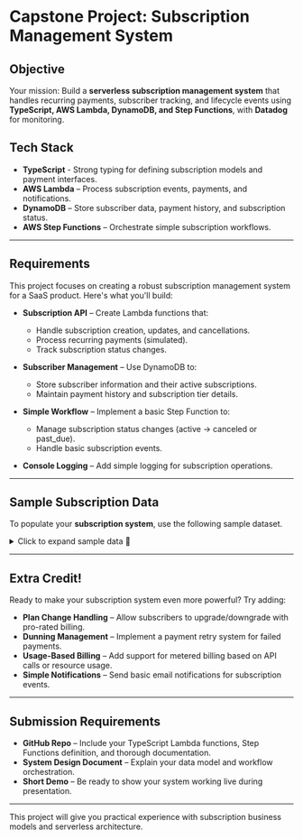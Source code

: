 # Capstone Project: Subscription Management System

## Objective  
Your mission: Build a **serverless subscription management system** that handles recurring payments, subscriber tracking, and lifecycle events using **TypeScript, AWS Lambda, DynamoDB, and Step Functions**, with **Datadog** for monitoring.

## Tech Stack  
- **TypeScript** - Strong typing for defining subscription models and payment interfaces.  
- **AWS Lambda** – Process subscription events, payments, and notifications.  
- **DynamoDB** – Store subscriber data, payment history, and subscription status.  
- **AWS Step Functions** – Orchestrate simple subscription workflows.

---

## Requirements  
This project focuses on creating a robust subscription management system for a SaaS product. Here's what you'll build:  

- **Subscription API** – Create Lambda functions that:  
  - Handle subscription creation, updates, and cancellations.
  - Process recurring payments (simulated).
  - Track subscription status changes.

- **Subscriber Management** – Use DynamoDB to:  
  - Store subscriber information and their active subscriptions.
  - Maintain payment history and subscription tier details.

- **Simple Workflow** – Implement a basic Step Function to:
  - Manage subscription status changes (active → canceled or past_due).
  - Handle basic subscription events.

- **Console Logging** – Add simple logging for subscription operations.

---

## Sample Subscription Data  
To populate your **subscription system**, use the following sample dataset.

<details>
  <summary>Click to expand sample data 📂 </summary>

  ```json
  [
    {
      "subscriber_id": "sub_001",
      "email": "john.doe@example.com",
      "plan_tier": "premium",
      "price": 19.99,
      "billing_cycle": "monthly",
      "start_date": "2024-02-01T00:00:00Z",
      "next_billing_date": "2024-04-01T00:00:00Z",
      "status": "active",
      "payment_method": {
        "type": "credit_card",
        "last_four": "4242",
        "expiry": "01/2026"
      },
      "payment_history": [
        {
          "transaction_id": "tx_12345",
          "amount": 19.99,
          "status": "succeeded",
          "date": "2024-02-01T10:30:00Z"
        },
        {
          "transaction_id": "tx_12346",
          "amount": 19.99,
          "status": "succeeded",
          "date": "2024-03-01T10:32:15Z"
        }
      ]
    },
    {
      "subscriber_id": "sub_002",
      "email": "jane.smith@example.com",
      "plan_tier": "basic",
      "price": 9.99,
      "billing_cycle": "monthly",
      "start_date": "2024-01-15T00:00:00Z",
      "next_billing_date": "2024-04-15T00:00:00Z",
      "status": "active",
      "payment_method": {
        "type": "paypal",
        "email": "jane.smith@example.com"
      },
      "payment_history": [
        {
          "transaction_id": "tx_12347",
          "amount": 9.99,
          "status": "succeeded",
          "date": "2024-01-15T14:22:10Z"
        },
        {
          "transaction_id": "tx_12348",
          "amount": 9.99,
          "status": "succeeded",
          "date": "2024-02-15T14:25:30Z"
        },
        {
          "transaction_id": "tx_12349",
          "amount": 9.99,
          "status": "succeeded",
          "date": "2024-03-15T14:20:45Z"
        }
      ]
    },
    {
      "subscriber_id": "sub_003",
      "email": "alex.wilson@example.com",
      "plan_tier": "premium",
      "price": 19.99,
      "billing_cycle": "monthly",
      "start_date": "2024-02-20T00:00:00Z",
      "next_billing_date": "2024-03-20T00:00:00Z",
      "status": "past_due",
      "payment_method": {
        "type": "credit_card",
        "last_four": "5678",
        "expiry": "11/2024"
      },
      "payment_history": [
        {
          "transaction_id": "tx_12350",
          "amount": 19.99,
          "status": "succeeded",
          "date": "2024-02-20T09:15:22Z"
        },
        {
          "transaction_id": "tx_12351",
          "amount": 19.99,
          "status": "failed",
          "date": "2024-03-20T09:18:37Z",
          "failure_reason": "insufficient_funds"
        }
      ]
    }
  ]
  ```
</details>

---

## Extra Credit!   
Ready to make your subscription system even more powerful? Try adding:  

- **Plan Change Handling** – Allow subscribers to upgrade/downgrade with pro-rated billing.
- **Dunning Management** – Implement a payment retry system for failed payments.
- **Usage-Based Billing** – Add support for metered billing based on API calls or resource usage.
- **Simple Notifications** – Send basic email notifications for subscription events.

---

## Submission Requirements  
- **GitHub Repo** – Include your TypeScript Lambda functions, Step Functions definition, and thorough documentation.
- **System Design Document** – Explain your data model and workflow orchestration.
- **Short Demo** – Be ready to show your system working live during presentation.

---

This project will give you practical experience with subscription business models and serverless architecture. 

